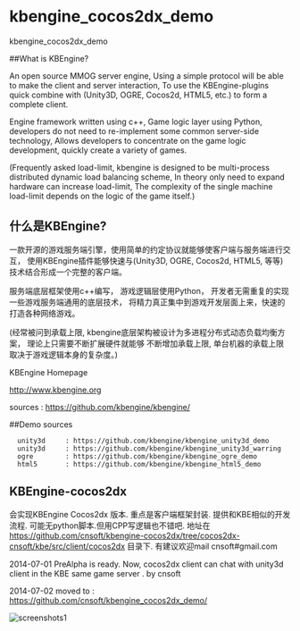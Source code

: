 kbengine_cocos2dx_demo
======================

kbengine_cocos2dx_demo



##What is KBEngine?

An open source MMOG server engine, Using a simple protocol will be able to make the client and server interaction,
To use the KBEngine-plugins quick combine with (Unity3D, OGRE, Cocos2d, HTML5, etc.) to form a complete client.

Engine framework written using c++, Game logic layer using Python, 
developers do not need to re-implement some common server-side technology,
Allows developers to concentrate on the game logic development, quickly create a variety of games.

(Frequently asked load-limit, kbengine is designed to be multi-process distributed dynamic load balancing scheme, 
In theory only need to expand hardware can increase load-limit, The complexity of the single machine 
load-limit depends on the logic of the game itself.)

## 什么是KBEngine?
一款开源的游戏服务端引擎，使用简单的约定协议就能够使客户端与服务端进行交互，
使用KBEngine插件能够快速与(Unity3D, OGRE, Cocos2d, HTML5, 等等)技术结合形成一个完整的客户端。

服务端底层框架使用c++编写， 游戏逻辑层使用Python， 开发者无需重复的实现一些游戏服务端通用的底层技术，
将精力真正集中到游戏开发层面上来，快速的打造各种网络游戏。

(经常被问到承载上限, kbengine底层架构被设计为多进程分布式动态负载均衡方案， 理论上只需要不断扩展硬件就能够
不断增加承载上限, 单台机器的承载上限取决于游戏逻辑本身的复杂度。)


KBEngine Homepage

http://www.kbengine.org

sources     : https://github.com/kbengine/kbengine/

##Demo sources

      unity3d     : https://github.com/kbengine/kbengine_unity3d_demo
      unity3d     : https://github.com/kbengine/kbengine_unity3d_warring
      ogre        : https://github.com/kbengine/kbengine_ogre_demo
      html5       : https://github.com/kbengine/kbengine_html5_demo
      	

## KBEngine-cocos2dx 

   会实现KBEngine Cocos2dx 版本. 重点是客户端框架封装. 提供和KBE相似的开发流程. 可能无python脚本.但用CPP写逻辑也不错吧.
   地址在  https://github.com/cnsoft/kbengine-cocos2dx/tree/cocos2dx-cnsoft/kbe/src/client/cocos2dx 目录下.
   有建议欢迎mail cnsoft#gmail.com 

   2014-07-01 PreAlpha is ready. Now, cocos2dx client can chat with unity3d client in the KBE same game server . by cnsoft
   
   2014-07-02 moved to :   https://github.com/cnsoft/kbengine_cocos2dx_demo/
   
   
 ![screenshots1](https://raw.githubusercontent.com/cnsoft/kbengine-cocos2dx/cocos2dx-cnsoft/kbe/src/client/cocos2dx/snapshots/u_cocos2d_chat.PNG)

  
